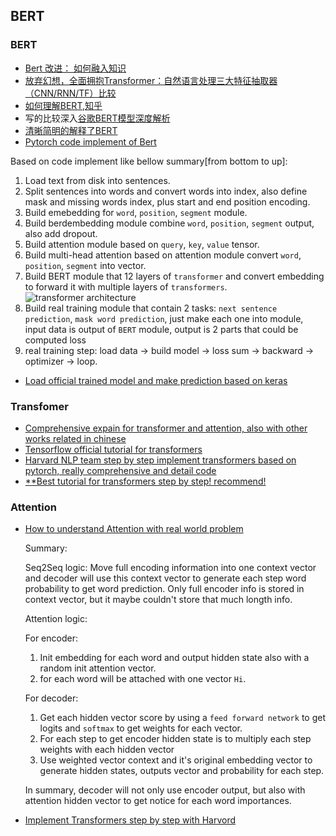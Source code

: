 ## BERT

### BERT

 - [Bert 改进： 如何融入知识](https://zhuanlan.zhihu.com/p/69941989)
 - [放弃幻想，全面拥抱Transformer：自然语言处理三大特征抽取器（CNN/RNN/TF）比较](https://zhuanlan.zhihu.com/p/54743941)
 - [如何理解BERT,知乎](https://www.zhihu.com/question/298203515)
 - 写的比较深入[谷歌BERT模型深度解析](https://blog.csdn.net/qq_39521554/article/details/83062188) 
 - [清晰简明的解释了BERT](https://www.cnblogs.com/huangyc/p/9813907.html)
 - [Pytorch code implement of Bert](https://github.com/codertimo/BERT-pytorch)
  
  Based on code implement like bellow summary[from bottom to up]:
  1. Load text from disk into sentences.
  2. Split sentences into words and convert words into index, also define mask and missing words index, plus start and end position encoding.
  3. Build emebedding for `word`, `position`, `segment` module.
  4. Build berdembedding module combine `word`, `position`, `segment` output, also add dropout.
  5. Build attention module based on `query`, `key`, `value` tensor.
  6. Build multi-head attention based on attention module convert `word`, `position`, `segment` into vector.
  7. Build BERT module that 12 layers of `transformer` and convert embedding to forward it with multiple layers of `transformers`. ![transformer architecture](https://lilianweng.github.io/lil-log/assets/images/transformer.png)
  8. Build real training module that contain 2 tasks: `next sentence prediction`, `mask word prediction`, just make each one into module, input data is output of `BERT` module, output is 2 parts that could be computed loss
  9.  real training step: load data -> build model -> loss sum -> backward -> optimizer -> loop.

 - [Load official trained model and make prediction based on keras](https://github.com/CyberZHG/keras-bert#Load-Official-Pre-trained-Models)


### Transfomer

- [Comprehensive expain for transformer and attention, also with other works related in chinese](https://lilianweng.github.io/lil-log/2018/06/24/attention-attention.html)
- [Tensorflow official tutorial for transformers](https://github.com/tensorflow/nmt)
- [Harvard NLP team step by step implement transformers based on pytorch, really comprehensive and detail code](http://nlp.seas.harvard.edu/2018/04/03/attention.html)
- [**Best tutorial for transformers step by step! recommend!](https://jalammar.github.io/illustrated-transformer/)


### Attention

- [How to understand Attention with real world problem](https://towardsdatascience.com/intuitive-understanding-of-attention-mechanism-in-deep-learning-6c9482aecf4f)
  
  Summary:

  Seq2Seq logic: Move full encoding information into one context vector and decoder will use this context vector to generate each step word probability to get word prediction. Only full encoder info is stored in context vector, but it maybe couldn't store that much longth info.

  Attention logic:

  For encoder:
  1. Init embedding for each word and output hidden state also with a random init attention vector.
  2. for each word will be attached with one vector `Hi`.
   
  For decoder:
  1. Get each hidden vector score by using a `feed forward network` to get logits and `softmax` to get weights for each vector.
  2. For each step to get encoder hidden state is to multiply each step weights with each hidden vector
  3. Use weighted vector context and it's original embedding vector to generate hidden states, outputs vector and probability for each step.
   
   In summary, decoder will not only use encoder output, but also with attention hidden vector to get notice for each word importances.
- [Implement Transformers step by step with Harvord](http://nlp.seas.harvard.edu/2018/04/03/attention.html)